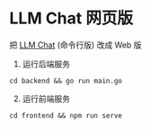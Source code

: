 # LLM Chat 网页版

把 [LLM Chat](https://github.com/guobinqiu/llm-chat) (命令行版) 改成 Web 版

1. 运行后端服务

```
cd backend && go run main.go
```

2. 运行前端服务

```
cd frontend && npm run serve
```
